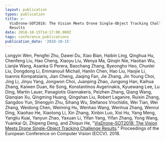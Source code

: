 ```yaml
---
layout: publication
types: publication
title: >-
  VisDrone-SOT2018: The Vision Meets Drone Single-Object Tracking Challenge
  Results
date: 2018-10-15T14:17:00.000Z
tags: conference_publications
publication_date: '2018-10-15'
---
```

Longyin Wen, Pengfei Zhu, Dawei Du, Xiao Bian, Haibin Ling, Qinghua Hu, Chenfeng Liu, Hao Cheng, Xiaoyu Liu, Wenya Ma, Qinqin Nie, Haotian Wu, Lianjie Wang, Asanka G Perera, Baochang Zhang, Byeongho Heo, Chunlei Liu, Dongdong Li, Emmanouil Michail, Hanlin Chen, Hao Liu, Haojie Li, Ioannis Kompatsiaris, Jian Cheng, Jiaqing Fan, Jie Zhang, Jin Young Choi, Jing Li, Jinyu Yang, Jongwon Choi, Juanping Zhao, Jungong Han, Kaihua Zhang, Kaiwen Duan, Ke Song, Konstantinos Avgerinakis, Kyuewang Lee, Lu Ding, Martin Lauer, Panagiotis Giannakeris, Peizhen Zhang, Qiang Wang, Qianqian Xu, Qingming Huang, Qingshan Liu, Robert Laganire, Ruixin Zhang, Sangdoo Yun, Shengyin Zhu, Sihang Wu, Stefanos Vrochidis, Wei Tian, Wei Zhang, Weidong Chen, Weiming Hu, Wenhao Wang, Wenhua Zhang, Wenrui Ding, Xiaohao He, Xiaotong Li, Xin Zhang, Xinbin Luo, Xixi Hu, Yang Meng, Yangliu Kuai, Yanyun Zhao, Yaxuan Li, Yifan Yang, Yifan Zhang, Yong Wang, Yuankai Qi, Zhipeng Deng, and Zhiqun He, "[VisDrone-SOT2018: The Vision Meets Drone Single-Object Tracking Challenge Results](http://openaccess.thecvf.com/content_ECCVW_2018/papers/11133/Wen_VisDrone-SOT2018_The_Vision_Meets_Drone_Single-Object_Tracking_Challenge_Results_ECCVW_2018_paper.pdf)." Proceedings of the European Conference on Computer Vision (ECCV). 2018.
